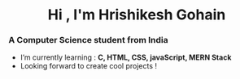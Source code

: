 <h1 align="center">Hi , I'm Hrishikesh Gohain</h1>
<h3 align="start">A Computer Science student from India</h3>

- I’m currently learning : **C, HTML, CSS, javaScript, MERN Stack**
- Looking forward to create cool projects !
